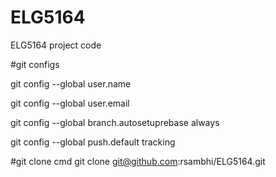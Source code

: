 # ELG5164
ELG5164 project code

#git configs

git config --global user.name <user-name>
  
git config --global user.email <user-email>
  
git config --global branch.autosetuprebase always
  
git config --global push.default tracking
  

#git clone cmd
git clone git@github.com:rsambhi/ELG5164.git
